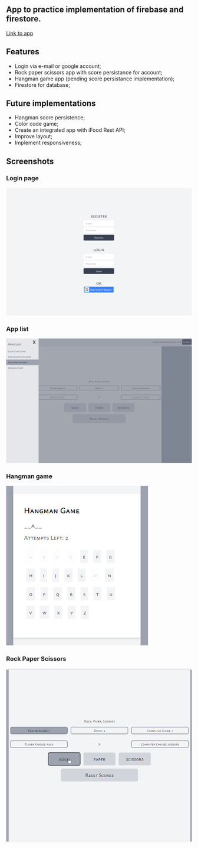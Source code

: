 ## App to practice implementation of firebase and firestore.

[Link to app](https://firebase-apps.vercel.app/)

## Features

-   Login via e-mail or google account;
-   Rock paper scissors app with score persistance for account;
-   Hangman game app (pending score persistance implementation);
-   Firestore for database;

## Future implementations

-   Hangman score persistence;
-   Color code game;
-   Create an integrated app with iFood Rest API;
-   Improve layout;
-   Implement responsiveness;

## Screenshots

### Login page

![SignIn](/public/assets/login.png)

### App list

![Applist](/public/assets/applist.png)

### Hangman game

![Hangman](/public/assets/hangman.png)

### Rock Paper Scissors

![RockPaperSissors](/public/assets/rockpaper.png)

